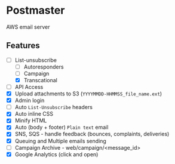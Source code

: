 # Postmaster

AWS email server

## Features

- [ ] List-unsubscribe
  - [ ] Autoresponders
  - [ ] Campaign
  - [x] Transcational
- [ ] API Access
- [x] Upload attachments to S3 (`YYYYMMDD-HHMMSS_file_name.ext`)
- [x] Admin login
- [ ] Auto `List-Unsubscribe` headers
- [x] Auto inline CSS
- [x] Minify HTML
- [x] Auto (body + footer) `Plain text` email
- [x] SNS, SQS - handle feedback (bounces, complaints, deliveries)
- [x] Queuing and Multiple emails sending
- [ ] Campaign Archive - web/campaign/<message_id>
- [x] Google Analytics (click and open)

